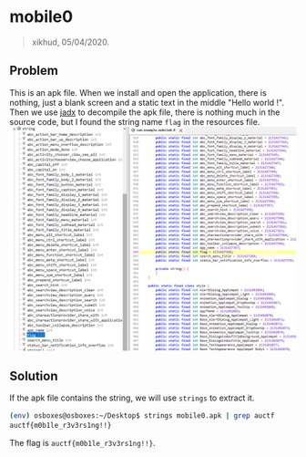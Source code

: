 # mobile0
> xikhud, 05/04/2020.

## Problem
This is an apk file.
When we install and open the application, there is nothing, just a blank screen and a static text in the middle "Hello world !".
Then we use [jadx](https://github.com/skylot/jadx) to decompile the apk file, there is nothing much in the source code, but I found the string name `flag` in the resources file.
![](flag.png)

## Solution
If the apk file contains the string, we will use `strings` to extract it.
```bash
(env) osboxes@osboxes:~/Desktop$ strings mobile0.apk | grep auctf
auctf{m0b1le_r3v3rs1ng!!}
```
The flag is `auctf{m0b1le_r3v3rs1ng!!}`.